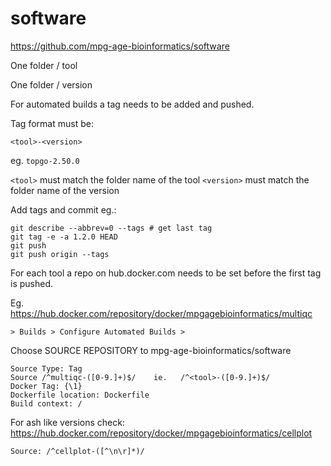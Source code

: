 # software

https://github.com/mpg-age-bioinformatics/software

One folder / tool

One folder / version

For automated builds a tag needs to be added and pushed.

Tag format must be:

`<tool>-<version>`

eg. `topgo-2.50.0`

`<tool>` must match the folder name of the tool
`<version>` must match the folder name of the version

Add tags and commit eg.:
```
git describe --abbrev=0 --tags # get last tag
git tag -e -a 1.2.0 HEAD
git push
git push origin --tags
```

For each tool a repo on hub.docker.com needs to be set before the first tag is pushed.


Eg. https://hub.docker.com/repository/docker/mpgagebioinformatics/multiqc
```
> Builds > Configure Automated Builds > 
```
Choose SOURCE REPOSITORY to mpg-age-bioinformatics/software
```
Source Type: Tag
Source /^multiqc-([0-9.]+)$/    ie.   /^<tool>-([0-9.]+)$/
Docker Tag: {\1} 
Dockerfile location: Dockerfile 
Build context: /
```

For ash like versions check: https://hub.docker.com/repository/docker/mpgagebioinformatics/cellplot

```
Source: /^cellplot-([^\n\r]*)/
```
